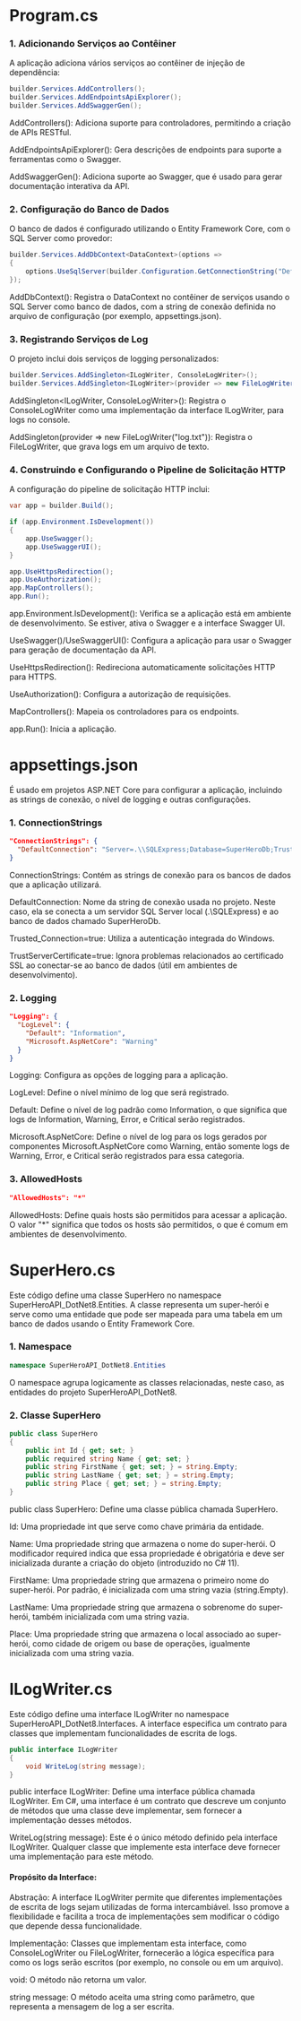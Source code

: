 # Program.cs

### 1. Adicionando Serviços ao Contêiner

A aplicação adiciona vários serviços ao contêiner de injeção de dependência:

```csharp
builder.Services.AddControllers();
builder.Services.AddEndpointsApiExplorer();
builder.Services.AddSwaggerGen();
```
  
AddControllers(): Adiciona suporte para controladores, permitindo a criação de APIs RESTful.

AddEndpointsApiExplorer(): Gera descrições de endpoints para suporte a ferramentas como o Swagger.

AddSwaggerGen(): Adiciona suporte ao Swagger, que é usado para gerar documentação interativa da API.
  
### 2. Configuração do Banco de Dados
  
O banco de dados é configurado utilizando o Entity Framework Core, com o SQL Server como provedor:

```csharp
builder.Services.AddDbContext<DataContext>(options =>
{
    options.UseSqlServer(builder.Configuration.GetConnectionString("DefaultConnection"));
});
```
AddDbContext<DataContext>(): Registra o DataContext no contêiner de serviços usando o SQL Server como banco de dados, com a string de conexão definida no arquivo de configuração (por exemplo, appsettings.json).

### 3. Registrando Serviços de Log
  
O projeto inclui dois serviços de logging personalizados:

```csharp
builder.Services.AddSingleton<ILogWriter, ConsoleLogWriter>();
builder.Services.AddSingleton<ILogWriter>(provider => new FileLogWriter("log.txt"));
```
AddSingleton<ILogWriter, ConsoleLogWriter>(): Registra o ConsoleLogWriter como uma implementação da interface ILogWriter, para logs no console.

AddSingleton<ILogWriter>(provider => new FileLogWriter("log.txt")): Registra o FileLogWriter, que grava logs em um arquivo de texto.
  
### 4.  Construindo e Configurando o Pipeline de Solicitação HTTP

A configuração do pipeline de solicitação HTTP inclui:

```csharp
var app = builder.Build();

if (app.Environment.IsDevelopment())
{
    app.UseSwagger();
    app.UseSwaggerUI();
}

app.UseHttpsRedirection();
app.UseAuthorization();
app.MapControllers();
app.Run();
```
  
app.Environment.IsDevelopment(): Verifica se a aplicação está em ambiente de desenvolvimento. Se estiver, ativa o Swagger e a interface Swagger UI.

UseSwagger()/UseSwaggerUI(): Configura a aplicação para usar o Swagger para geração de documentação da API.

UseHttpsRedirection(): Redireciona automaticamente solicitações HTTP para HTTPS.

UseAuthorization(): Configura a autorização de requisições.

MapControllers(): Mapeia os controladores para os endpoints.

app.Run(): Inicia a aplicação.

# appsettings.json

É usado em projetos ASP.NET Core para configurar a aplicação, incluindo as strings de conexão, o nível de logging e outras configurações.

### 1. ConnectionStrings

```json
"ConnectionStrings": {
  "DefaultConnection": "Server=.\\SQLExpress;Database=SuperHeroDb;Trusted_Connection=true;TrustServerCertificate=true;"
}
```
ConnectionStrings: Contém as strings de conexão para os bancos de dados que a aplicação utilizará.

DefaultConnection: Nome da string de conexão usada no projeto. Neste caso, ela se conecta a um servidor SQL Server local (.\\SQLExpress) e ao banco de dados chamado SuperHeroDb.

Trusted_Connection=true: Utiliza a autenticação integrada do Windows.

TrustServerCertificate=true: Ignora problemas relacionados ao certificado SSL ao conectar-se ao banco de dados (útil em ambientes de desenvolvimento).

### 2. Logging

```json
"Logging": {
  "LogLevel": {
    "Default": "Information",
    "Microsoft.AspNetCore": "Warning"
  }
}
```
Logging: Configura as opções de logging para a aplicação.

LogLevel: Define o nível mínimo de log que será registrado.

Default: Define o nível de log padrão como Information, o que significa que logs de Information, Warning, Error, e Critical serão registrados.

Microsoft.AspNetCore: Define o nível de log para os logs gerados por componentes Microsoft.AspNetCore como Warning, então somente logs de Warning, Error, e Critical serão registrados para essa categoria.

### 3. AllowedHosts

```json
"AllowedHosts": "*"
```
AllowedHosts: Define quais hosts são permitidos para acessar a aplicação. O valor "*" significa que todos os hosts são permitidos, o que é comum em ambientes de desenvolvimento.

# SuperHero.cs

Este código define uma classe SuperHero no namespace SuperHeroAPI_DotNet8.Entities. A classe representa um super-herói e serve como uma entidade que pode ser mapeada para uma tabela em um banco de dados usando o Entity Framework Core.

### 1. Namespace

```csharp
namespace SuperHeroAPI_DotNet8.Entities
```
O namespace agrupa logicamente as classes relacionadas, neste caso, as entidades do projeto SuperHeroAPI_DotNet8.

### 2. Classe SuperHero

```csharp
public class SuperHero
{
    public int Id { get; set; }
    public required string Name { get; set; }
    public string FirstName { get; set; } = string.Empty;
    public string LastName { get; set; } = string.Empty;
    public string Place { get; set; } = string.Empty;
}
```
public class SuperHero: Define uma classe pública chamada SuperHero.

Id: Uma propriedade int que serve como chave primária da entidade.

Name: Uma propriedade string que armazena o nome do super-herói. O modificador required indica que essa propriedade é obrigatória e deve ser inicializada durante a criação do objeto (introduzido no C# 11).

FirstName: Uma propriedade string que armazena o primeiro nome do super-herói. Por padrão, é inicializada com uma string vazia (string.Empty).

LastName: Uma propriedade string que armazena o sobrenome do super-herói, também inicializada com uma string vazia.

Place: Uma propriedade string que armazena o local associado ao super-herói, como cidade de origem ou base de operações, igualmente inicializada com uma string vazia.

# ILogWriter.cs

Este código define uma interface ILogWriter no namespace SuperHeroAPI_DotNet8.Interfaces. A interface especifica um contrato para classes que implementam funcionalidades de escrita de logs. 

```csharp
public interface ILogWriter
{
    void WriteLog(string message);
}
```

public interface ILogWriter: Define uma interface pública chamada ILogWriter. Em C#, uma interface é um contrato que descreve um conjunto de métodos que uma classe deve implementar, sem fornecer a implementação desses métodos.

WriteLog(string message): Este é o único método definido pela interface ILogWriter. Qualquer classe que implemente esta interface deve fornecer uma implementação para este método.

#### Propósito da Interface:

Abstração: A interface ILogWriter permite que diferentes implementações de escrita de logs sejam utilizadas de forma intercambiável. Isso promove a flexibilidade e facilita a troca de implementações sem modificar o código que depende dessa funcionalidade.

Implementação: Classes que implementam esta interface, como ConsoleLogWriter ou FileLogWriter, fornecerão a lógica específica para como os logs serão escritos (por exemplo, no console ou em um arquivo).



void: O método não retorna um valor.

string message: O método aceita uma string como parâmetro, que representa a mensagem de log a ser escrita.

